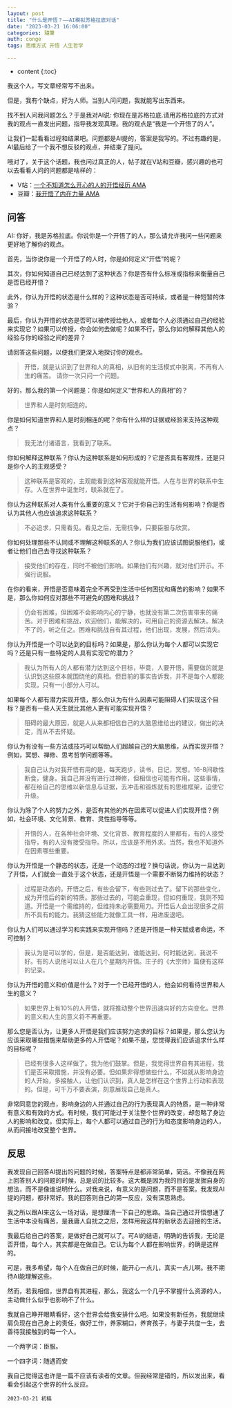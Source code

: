 ```yaml
---
layout: post
title: "什么是开悟？——AI模拟苏格拉底对话"
date: "2023-03-21 16:06:00"
categories: 隨筆
auth: conge
tags: 思维方式 开悟 人生哲学

---
```

* content
{:toc}

我这个人，写文章经常写不出来。

但是，我有个缺点，好为人师。当别人问问题，我就能写出东西来。

找不到人问我问题怎么？于是我对AI说: 你现在是苏格拉底.请用苏格拉底的方式对我的观点一直发出问题，指导我发现真理。我的观点是“我是一个开悟了的人”。

让我们一起看看过程和结果吧。问题都是AI提的，答案是我写的。不过有趣的是，AI最后给了一个我不想反驳的观点，并结束了提问。

哦对了，关于这个话题，我也问过真正的人，帖子就在V站和豆瓣，感兴趣的也可以去看看人问的问题都是啥样的： 

* V站：[一个不知道怎么开心的人的开悟经历 AMA](https://www.v2ex.com/t/922439)
* 豆瓣：[我开悟了内在力量 AMA](https://www.douban.com/group/topic/284644073/)









## 问答

AI: 你好，我是苏格拉底。你说你是一个开悟了的人，那么请允许我问一些问题来更好地了解你的观点。

首先，当你说你是一个开悟了的人时，你是如何定义“开悟”的呢？

其次，你如何知道自己已经达到了这种状态？你是否有什么标准或指标来衡量自己是否已经开悟？

此外，你认为开悟的状态是什么样的？这种状态是否可持续，或者是一种短暂的体验？

最后，你认为开悟的状态是否可以被传授给他人，或者每个人必须通过自己的经验来实现它？如果可以传授，你会如何去做呢？如果不行，那么你如何解释其他人的经验与你的经验之间的差异？

请回答这些问题，以便我们更深入地探讨你的观点。

> 开悟，就是认识到了世界和人的真相，从旧有的生活模式中脱离，不再有人生的痛苦。 请你一次只问一个问题。

好的，那么我的第一个问题是：你是如何定义“世界和人的真相”的？

> 世界和人是时刻相连的。

你是如何知道世界和人是时刻相连的呢？你有什么样的证据或经验来支持这种观点？

> 我无法付诸语言，我看到了联系。

你如何解释这种联系？你认为这种联系是如何形成的？它是否具有客观性，还是只是你个人的主观感受？

> 这种联系是客观的，主观能看到这种客观就能开悟。人在与世界的联系中生存。人在世界中诞生时，联系就在了。

你认为这种联系对人类有什么重要的意义？它对于你自己的生活有何影响？你是否认为其他人也应该追求这种联系？

> 不必追求，只需看见。看见之后，无需抗争，只要臣服与欣赏。

你如何处理那些不认同或不理解这种联系的人？你认为我们应该试图说服他们，或者让他们自己去寻找这种联系？

> 接受他们的存在，同时不被他们影响。如果他们有兴趣，就对他们开示。不强行说服。

在你的看来，开悟是否意味着完全不再受到生活中任何困扰和痛苦的影响？如果不是，那么你如何应对那些不可避免的困难和挑战？

> 仍会有困难，但困难不会影响内心的宁静，也就没有第二次伤害带来的痛苦。对于困难和挑战，欢迎他们，能解决的，可用自己的资源去解决。解决不了的，听之任之。困难和挑战自有其过程，他们出现，发展，然后消失。

你认为开悟是一个可以达到的目标吗？如果是，那么你认为每个人都可以实现它吗？还是只有一些特定的人具有实现它的潜力？

> 我认为所有人的人都有潜力达到这个目标，毕竟，人要开悟，需要做的就是认识到这些原本就围绕他的真相。但目前的事实告诉我，并不是每个人都能实现，只有一小部分人可以。

如果每个人都有潜力实现开悟，那么你认为有什么因素可能阻碍人们实现这个目标？是否有一些人天生就比其他人更有可能实现开悟？

> 阻碍的最大原因，就是人从来都相信自己的大脑思维给出的建议，做出的决定，而从不去怀疑。

你认为有没有一些方法或技巧可以帮助人们超越自己的大脑思维，从而实现开悟？例如，冥想、禅修、思考哲学问题等等。

> 我自己认为对我开悟有用的是，每天跑步，读书，日记，冥想，16-8间歇性断食，健身。我自己并没有进行过禅修，但相信也可能有作用。这些事情，都在给自己的思维以新信息与证据，去冲击和锻炼就有的思维框架，迫使它升级。

你认为除了个人的努力之外，是否有其他的外在因素可以促进人们实现开悟？例如，社会环境、文化背景、教育、灵性指导等等。

> 开悟的人，在各种社会环境、文化背景、教育程度的人里都有，有的人接受指导，有的人没有接受指导。所以，应该是不用外求。当然，我也不知道外在因素哪些重要。

你认为开悟是一个静态的状态，还是一个动态的过程？换句话说，你认为一旦达到了开悟，人们就会一直处于这个状态，还是开悟是一个需要不断努力维持的状态？

> 过程是动态的。开悟之后，有些会留下，有些则过去了。留下的那些变化，成为开悟后的新的特质。那些过去的，可能会重现，但如何重现，我则不知道。开悟是一个需维持的，但维持未必需要用力。开悟后人会出现很多之前所不具有的能力。我猜这些能力就像工具一样，用进废退吧。

你认为人们可以通过学习和实践来实现开悟吗？还是开悟是一种天赋或者命运，不可控制？

> 我认为是可以学的，但是，是否能达到，谁能达到，何时能达到，我说不好。有的人说他可以让人在几个星期内开悟。庄子的《大宗师》篇便有这样的记录。

你认为开悟的意义和价值是什么？对于一个已经开悟的人，他会如何看待世界和人生的意义？

> 如果世界上有10%的人开悟，就将推动整个世界迅速向好的方向变化。世界的意义和人生的意义将不再重要。

那么您是否认为，让更多人开悟是我们应该努力追求的目标？如果是，那么您认为应该采取哪些措施来帮助更多的人开悟呢？如果不是，您觉得我们应该追求什么样的目标呢？

> 已经有很多人这样做了。我为他们鼓掌。但是，我觉得世界自有其进程，我们是否采取措施，并没有必要。但如果非得想做些什么，不如就从影响身边的人开始，多接触人，让他们认识到，真人是怎样在这个世界上行动和表现的。但是，可千万不要表演，刻意展现自己是真人。

非常同意您的观点，影响身边的人并通过自己的行为表现真人的特质，是一种非常有意义和有效的方式。有时候，我们可能过于关注整个世界的改变，却忽略了身边人的影响和改变。但实际上，每个人都可以通过自己的行为和态度影响身边的人，从而间接地改变整个世界。

## 反思

我发现自己回答AI提出的问题的时候，答案特点是都非常简单，简洁。不像我在网上回答别人的问题的时候，总是说的比较多。这大概是因为我的目的是发掘自身的想法，而不是像谁说明什么。对我来说，有意义的是问题，而不是答案。我发现AI提的问题，都非常好。我的回答则自己的第一反应，没有深思熟虑。

我之所以跟AI来这么一场对话，是想厘清一下自己的思路。当自己通过开悟想通了生活中本没有痛苦，是我庸人自扰之之后，怎样用我这样的新状态去迎接的生活。

我最后给自己的答案，是做好自己就可以了。可AI的结语，明确的告诉我，无论是否开悟，每个人，其实都是在做自己。它认为每个人都在影响世界，的确是这样的。

可是，我多希望，每个人在做自己的时候，能开心一点儿，真实一点儿啊。我不期待AI能理解这些。

然而，若我相信，世界自有其进程，那么，我这么一个几乎不掌握什么资源的人，主动做什么似乎也影响不了什么。

我就自己睁开眼睛看好，这个世界会给我安排什么吧。如果没有新任务，我就继续肩负现在自己身上的责任，做好工作，养家糊口，养育孩子，与妻子共度一生，去善待我接触到的每一个人。

一个两字词：臣服。

一个四字词：随遇而安

我自己觉得这也许是一篇不应该有读者的文章。但我经常是错的，所以发出来，看看会引起这个世界的什么反应。

```
2023-03-21 初稿
```

